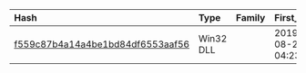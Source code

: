 |Hash|Type|Family|First_Seen|Name|
|:--|:--|:--|:--|:--|
|[f559c87b4a14a4be1bd84df6553aaf56](https://www.virustotal.com/gui/file/f559c87b4a14a4be1bd84df6553aaf56)|Win32 DLL||2019-08-26 04:23:48|MaintPol.dll|
